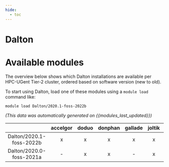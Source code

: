 ```yaml
---
hide:
  - toc
---
```


Dalton
======

# Available modules


The overview below shows which Dalton installations are available per HPC-UGent Tier-2 cluster, ordered based on software version (new to old).

To start using Dalton, load one of these modules using a `module load` command like:

```shell
module load Dalton/2020.1-foss-2022b
```

*(This data was automatically generated on {{modules_last_updated}})*  

| |accelgor|doduo|donphan|gallade|joltik|shinx|skitty|
| :---: | :---: | :---: | :---: | :---: | :---: | :---: | :---: |
|Dalton/2020.1-foss-2022b|x|x|x|x|x|x|x|
|Dalton/2020.0-foss-2021a|-|x|x|-|x|-|x|
